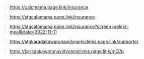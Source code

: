 >  https://calomama.page.link/insurance

>  https://stgcalomama.page.link/insurance

>  https://stgcalomama.page.link/insurance?screen=select-meal&date=2022-11-11

> https://stgkaradakawarunavidynamiclinks.page.link/supporter

> https://karadakawarunavidynamiclinks.page.link/mQ7p
